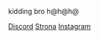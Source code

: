 kidding bro h@h@h@

[Discord](https://discord.gg/spontanrp) [Strona](https://spontanrp.eu) [Instagram](https://www.instagram.com/spontanrp/)

